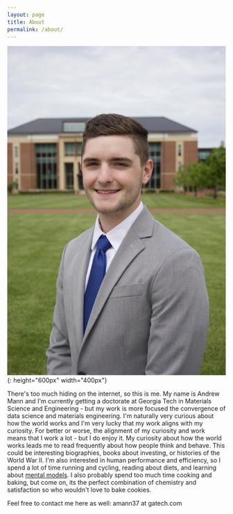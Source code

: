 ```yaml
---
layout: page
title: About
permalink: /about/
---
```


![andrew_mann_headshot](/assets/headshot.jpeg){: height="600px" width="400px"}

There's too much hiding on the internet, so this is me. My name is Andrew Mann and I'm currently getting a doctorate at Georgia Tech in Materials Science and Engineering - but my work is more focused the convergence of data science and materials engineering. I'm naturally very curious about how the world works and I'm very lucky that my work aligns with my curiosity. For better or worse, the alignment of my curiosity and work means that I work a lot - but I do enjoy it. My curiosity about how the world works leads me to read frequently about how people think and behave. This could be interesting biographies, books about investing, or histories of the World War II. I'm also interested in human performance and efficiency, so I spend a lot of time running and cycling, reading about diets, and learning about [mental models](https://fs.blog/mental-models/). I also probably spend too much time cooking and baking, but come on, its the perfect combination of chemistry and satisfaction so who wouldn't love to bake cookies.  

Feel free to contact me here as well: amann37 at gatech.com